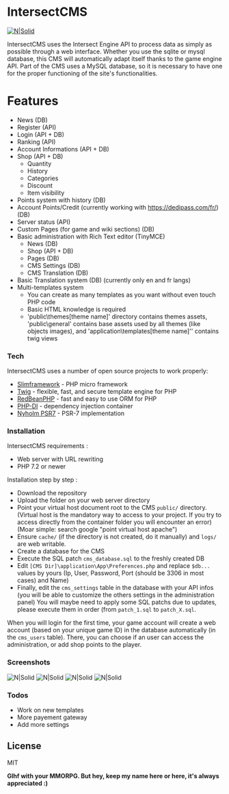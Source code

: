 # IntersectCMS

[![N|Solid](https://s3.us-east-2.amazonaws.com/ascensiongamedev/filehost/a4727b61d3221e25d4960d124f383986.png)](https://www.freemmorpgmaker.com/)

IntersectCMS uses the Intersect Engine API to process data as simply as possible through a web interface. Whether you use the sqlite or mysql database, this CMS will automatically adapt itself thanks to the game engine API. Part of the CMS uses a MySQL database, so it is necessary to have one for the proper functioning of the site's functionalities.

# Features

- News (DB)
- Register (API)
- Login (API + DB)
- Ranking (API)
- Account Informations (API + DB)
- Shop (API + DB)
    - Quantity
    - History
    - Categories 
    - Discount
    - Item visibility
- Points system with history (DB)
- Account Points/Credit (currently working with https://dedipass.com/fr/) (DB)
- Server status (API)
- Custom Pages (for game and wiki sections) (DB)
- Basic administration with Rich Text editor (TinyMCE)
    - News (DB)
    - Shop (API + DB)
    - Pages (DB)
    - CMS Settings (DB)
    - CMS Translation (DB)
- Basic Translation system (DB) (currently only en and fr langs)
- Multi-templates system
    - You can create as many templates as you want without even touch PHP code
    - Basic HTML knowledge is required
    - 'public\themes\[theme name]' directory contains themes assets, 'public\general' contains base assets used by all themes (like objects images), and 'application\templates\[theme name]'' contains twig views

### Tech

IntersectCMS uses a number of open source projects to work properly:

* [Slimframework](https://www.slimframework.com/) - PHP micro framework
* [Twig](https://twig.symfony.com/) - flexible, fast, and secure template engine for PHP
* [RedBeanPHP](https://www.redbeanphp.com/index.php) - fast and easy to use ORM for PHP
* [PHP-DI](http://php-di.org/) - dependency injection container
* [Nyholm PSR7](https://github.com/Nyholm/psr7) - PSR-7 implementation

### Installation

IntersectCMS requirements :

- Web server with URL rewriting
- PHP 7.2 or newer

Installation step by step :

- Download the repository
- Upload the folder on your web server directory
- Point your virtual host document root to the CMS `public/` directory. (Virtual host is the mandatory way to access to your project. If you try to access directly from the container folder you will encounter an error) (Moar simple: search google "point virtual host apache")
- Ensure `cache/` (if the directory is not created, do it manually) and `logs/` are web writable.
- Create a database for the CMS
- Execute the SQL patch `cms_database.sql` to the freshly created DB
- Edit `[CMS Dir]\application\App\Preferences.php` and replace `$db...` values by yours (Ip, User, Password, Port (should be 3306 in most cases) and Name)
- Finally, edit the `cms_settings` table in the database with your API infos (you will be able to customize the others settings in the administration panel)
You will maybe need to apply some SQL patchs due to updates, please execute them in order (from `patch_1.sql` to `patch_X.sql`.

When you will login for the first time, your game account will create a web account (based on your unique game ID) in the database automatically (in the `cms_users` table). There, you can choose if an user can access the administration, or add shop points to the player.

### Screenshots

![N|Solid](https://i.postimg.cc/sX55nFyD/1.png)
![N|Solid](https://i.postimg.cc/Xq8dbwpR/2.png)
![N|Solid](https://i.postimg.cc/Y0kYZXqN/3.png)
![N|Solid](https://i.postimg.cc/6qY2StPw/4.png)

### Todos

 - Work on new templates
 - More payement gateway
 - Add more settings

License
----

MIT


**Glhf with your MMORPG. But hey, keep my name here or here, it's always appreciated :)**
